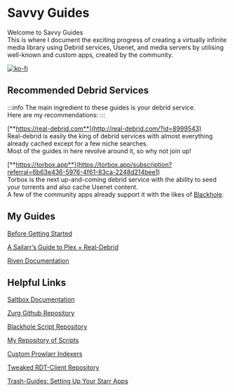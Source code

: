 # Savvy Guides

Welcome to Savvy Guides<br/>
This is where I document the exciting progress of creating a virtually infinite media library using Debrid services, Usenet, and media servers by utilising well-known and custom apps, created by the community.

[![ko-fi](https://ko-fi.com/img/githubbutton_sm.svg)](https://ko-fi.com/savvyservers/tip)

## Recommended Debrid Services

:::info
The main ingredient to these guides is your debrid service.<br/>
Here are my recommendations:
:::

[**https://real-debrid.com**](http://real-debrid.com/?id=8999543)<br/>
Real-debrid is easily the king of debrid services with almost everything already cached except for a few niche searches.<br/>
Most of the guides in here revolve around it, so why not join up!


[**https://torbox.app**](https://torbox.app/subscription?referral=6b63e436-5976-4f61-83ca-2248d214bee1)<br/>
Torbox is the next up-and-coming debrid service with the ability to seed your torrents and also cache Usenet content.<br/>
A few of the community apps already support it with the likes of [Blackhole](/blackhole/).
 

## My Guides

[Before Getting Started](/prerequisites/)

[A Sailarr’s Guide to Plex + Real-Debrid](/sailarrsguide/) 

[Riven Documentation](https://rivenmedia.github.io/wiki/)

## Helpful Links

[Saltbox Documentation](https://docs.saltbox.dev/)

[Zurg Github Repository](https://github.com/debridmediamanager/zurg-testing)

[Blackhole Script Repository](https://github.com/westsurname/scripts)

[My Repository of Scripts](https://github.com/Pukabyte/Real-Debrid-Scripts)

[Custom Prowlarr Indexers](https://github.com/dreulavelle/Prowlarr-Indexers)

[Tweaked RDT-Client Repository](https://github.com/itsnebulalol/rdtclient)

[Trash-Guides: Setting Up Your Starr Apps](https://trash-guides.info/)
